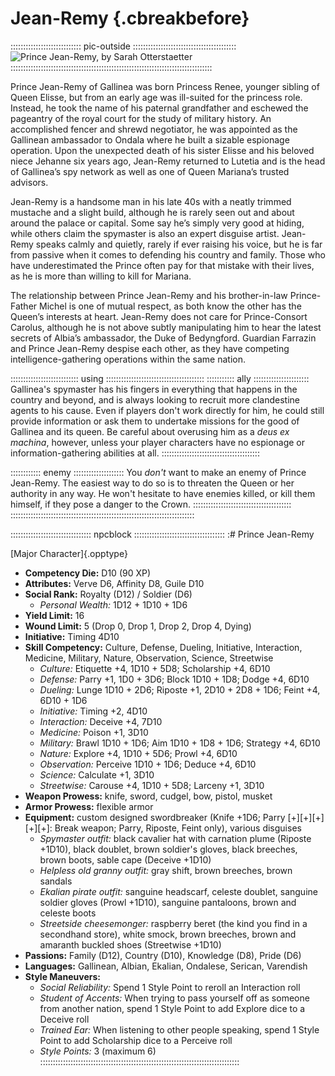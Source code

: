 # Jean-Remy {.cbreakbefore}

:::::::::::::::::::::::::::: pic-outside :::::::::::::::::::::::::::::::::::::::::
![Prince Jean-Remy, by Sarah Otterstaetter](assets/Scenes/Medium/espionage.jpg "Prince Jean-Remy, by Sarah Otterstaetter")
::::::::::::::::::::::::::::::::::::::::::::::::::::::::::::::::::::::::::::::::

Prince Jean-Remy of Gallinea was born Princess Renee, younger sibling 
of Queen Elisse, but from an early age was ill-suited for the princess role. 
Instead, he took the name of his paternal grandfather and eschewed the 
pageantry of the royal court for the study of military history. 
An accomplished fencer and shrewd negotiator, he was appointed as the 
Gallinean ambassador to Ondala where he built a sizable espionage operation. 
Upon the unexpected death of his sister Elisse and his beloved niece Jehanne 
six years ago, Jean-Remy returned to Lutetia and is the head of Gallinea’s 
spy network as well as one of Queen Mariana’s trusted advisors.

Jean-Remy is a handsome man in his late 40s with a neatly trimmed mustache 
and a slight build, although he is rarely seen out and about around the palace 
or capital. Some say he’s simply very good at hiding, while others claim 
the spymaster is also an expert disguise artist. Jean-Remy speaks calmly and quietly, 
rarely if ever raising his voice, but he is far from passive when it comes to 
defending his country and family. Those who have underestimated the Prince often 
pay for that mistake with their lives, as he is more than willing to kill for Mariana.

The relationship between Prince Jean-Remy and his brother-in-law Prince-Father 
Michel is one of mutual respect, as both know the other has the Queen’s interests at heart. 
Jean-Remy does not care for Prince-Consort Carolus, although he is not above subtly 
manipulating him to hear the latest secrets of Albia’s ambassador, the Duke of Bedyngford. 
Guardian Farrazin and Prince Jean-Remy despise each other, as they have competing 
intelligence-gathering operations within the same nation.

::::::::::::::::::::::::::: using :::::::::::::::::::::::::::::::::::::::
::::::::::: ally ::::::::::::::::::::::
Gallinea's spymaster has his fingers in everything that happens
in the country and beyond, and is always looking to recruit more
clandestine agents to his cause. Even if players don't work 
directly for him, he could still provide information or ask them
to undertake missions for the good of Gallinea and its queen.
Be careful about overusing him as a *deus ex machina*, however,
unless your player characters have no espionage or information-gathering
abilities at all.
:::::::::::::::::::::::::::::::::::::::

:::::::::::: enemy ::::::::::::::::::::
You *don't* want to make an enemy of Prince Jean-Remy.
The easiest way to do so is to threaten the Queen or her
authority in any way. He won't hesitate to have enemies
killed, or kill them himself, if they pose a danger to
the Crown.
:::::::::::::::::::::::::::::::::::::::
:::::::::::::::::::::::::::::::::::::::::::::::::::::::::::::::::::::::::

:::::::::::::::::::::::::::::::: npcblock ::::::::::::::::::::::::::::::::::::
:# Prince Jean-Remy

[Major Character]{.opptype}

- **Competency Die:** D10 (90 XP)
- **Attributes:** Verve D6, Affinity D8, Guile D10
- **Social Rank:** Royalty (D12) / Soldier (D6)
  - *Personal Wealth:* 1D12 + 1D10 + 1D6
- **Yield Limit:** 16
- **Wound Limit:** 5 (Drop 0, Drop 1, Drop 2, Drop 4, Dying)
- **Initiative:** Timing 4D10
- **Skill Competency:** Culture, Defense, Dueling, Initiative, Interaction, Medicine, Military, Nature,
                        Observation, Science, Streetwise
  - *Culture:*        Etiquette +4, 1D10 + 5D8; Scholarship +4, 6D10
  - *Defense:*        Parry +1, 1D0 + 3D6; Block 1D10 + 1D8; Dodge +4, 6D10
  - *Dueling:*        Lunge 1D10 + 2D6; Riposte +1, 2D10 + 2D8 + 1D6; Feint +4, 6D10 + 1D6
  - *Initiative:*     Timing +2, 4D10
  - *Interaction:*    Deceive +4, 7D10
  - *Medicine:*       Poison +1, 3D10
  - *Military:*       Brawl 1D10 + 1D6; Aim 1D10 + 1D8 + 1D6; Strategy +4, 6D10
  - *Nature:*         Explore +4, 1D10 + 5D6; Prowl +4, 6D10
  - *Observation:*    Perceive 1D10 + 1D6; Deduce +4, 6D10
  - *Science:*        Calculate +1, 3D10
  - *Streetwise:*     Carouse +4, 1D10 + 5D8; Larceny +1, 3D10
- **Weapon Prowess:** knife, sword, cudgel, bow, pistol, musket
- **Armor Prowess:** flexible armor
- **Equipment:** custom designed swordbreaker (Knife +1D6; Parry [+][+][+][+][+]: Break weapon; Parry, Riposte, Feint only), various disguises
    - *Spymaster outfit:* black cavalier hat with carnation plume (Riposte +1D10), black doublet, brown soldier's gloves, black breeches, brown boots, sable cape (Deceive +1D10)
    - *Helpless old granny outfit:* gray shift, brown breeches, brown sandals
    - *Ekalian pirate outfit:* sanguine headscarf, celeste doublet, sanguine soldier gloves (Prowl +1D10), sanguine pantaloons, brown and celeste boots
    - *Streetside cheesemonger:* raspberry beret (the kind you find in a secondhand store), white smock, brown breeches, brown and amaranth buckled shoes (Streetwise +1D10)
- **Passions:** 
    Family                 (D12),
    Country                (D10), 
    Knowledge               (D8), 
    Pride                   (D6)
- **Languages:** Gallinean, Albian, Ekalian, Ondalese, Serican, Varendish
- **Style Maneuvers:**
  - *Social Reliability:* Spend 1 Style Point to reroll an Interaction roll
  - *Student of Accents:* When trying to pass yourself off as someone from another nation, spend 1 Style Point to add Explore dice to a Deceive roll
  - *Trained Ear:* When listening to other people speaking, spend 1 Style Point to add Scholarship dice to a Perceive roll
  - *Style Points:* 3 (maximum 6)
:::::::::::::::::::::::::::::::::::::::::::::::::::::::::::::::::::::::::::::::


